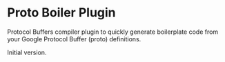 # Proto Boiler Plugin

Protocol Buffers compiler plugin to quickly generate boilerplate code from your Google Protocol Buffer (proto) definitions.

Initial version.
